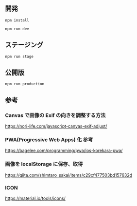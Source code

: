 ## 開発

`npm install`

<!-- `gulp dev-pc` -->
<!-- `gulp dev-sp` -->

`npm run dev`

## ステージング

`npm run stage`

## 公開版

`npm run production`

## 参考

### Canvas で画像の Exif の向きを調整する方法

<https://nori-life.com/javascript-canvas-exif-adjust/>

### PWA(Progressive Web Apps) 化 参考

<https://bagelee.com/programming/pwa/ios-korekara-pwa/>

### 画像を localStorage に保存、取得

<https://qiita.com/shimtaro_sakai/items/c29cf477503bd157632d>

### ICON

<https://material.io/tools/icons/>
